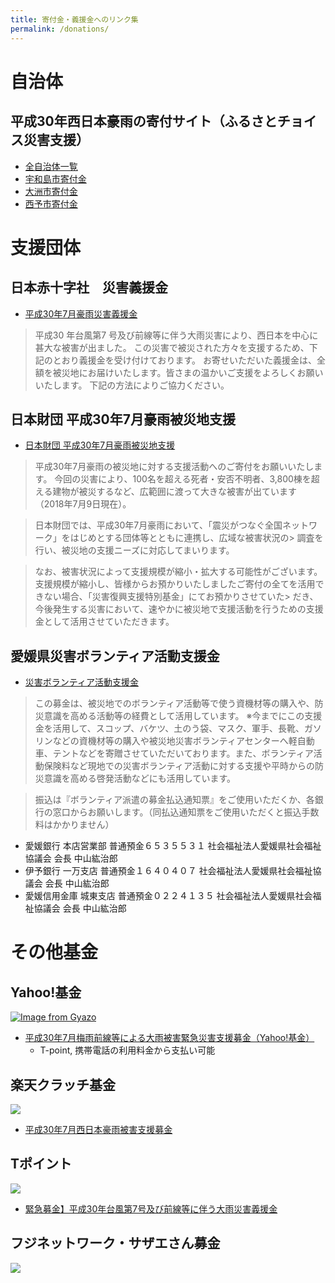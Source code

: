 ```yaml
---
title: 寄付金・義援金へのリンク集
permalink: /donations/
---
```

# 自治体

## 平成30年西日本豪雨の寄付サイト（ふるさとチョイス災害支援）

- [全自治体一覧](https://www.furusato-tax.jp/saigai/filter?category_id[]=934&page=1)
- [宇和島市寄付金](https://www.furusato-tax.jp/saigai/detail/400)
- [大洲市寄付金](https://www.furusato-tax.jp/saigai/detail/407)
- [西予市寄付金](https://www.furusato-tax.jp/saigai/detail/401)

# 支援団体

## 日本赤十字社　災害義援金

- [平成30年7月豪雨災害義援金](http://www.jrc.or.jp/contribute/help/307/index.html)

> 平成30 年台風第7 号及び前線等に伴う大雨災害により、西日本を中心に甚大な被害が出ました。
> この災害で被災された方々を支援するため、下記のとおり義援金を受け付けております。
> お寄せいただいた義援金は、全額を被災地にお届けいたします。皆さまの温かいご支援をよろしくお願いいたします。
下記の方法によりご協力ください。

## 日本財団 平成30年7月豪雨被災地支援

- [日本財団 平成30年7月豪雨被災地支援](https://www.nippon-foundation.or.jp/donation/nishinihon/)

> 平成30年7月豪雨の被災地に対する支援活動へのご寄付をお願いいたします。
> 今回の災害により、100名を超える死者・安否不明者、3,800棟を超える建物が被災するなど、広範囲に渡って大きな被害が出ています （2018年7月9日現在）。

> 日本財団では、平成30年7月豪雨において、「震災がつなぐ全国ネットワーク」をはじめとする団体等とともに連携し、広域な被害状況の> 調査を行い、被災地の支援ニーズに対応してまいります。

> なお、被害状況によって支援規模が縮小・拡大する可能性がございます。
> 支援規模が縮小し、皆様からお預かりいたしましたご寄付の全てを活用できない場合、「災害復興支援特別基金」にてお預かりさせていた> だき、今後発生する災害において、速やかに被災地で支援活動を行うための支援金として活用させていただきます。

## 愛媛県災害ボランティア活動支援金

- [災害ボランティア活動支援金](http://www.ehime-shakyo.or.jp/chiiki/saigai/bokinchirashi20170728.pdf)

> この募金は、被災地でのボランティア活動等で使う資機材等の購入や、防災意識を高める活動等の経費として活用しています。
> ※今までにこの支援金を活用して、スコップ、バケツ、土のう袋、マスク、軍手、長靴、ガソリンなどの資機材等の購入や被災地災害ボランティアセンターへ軽自動車、テントなどを寄贈させていただいております。また、ボランティア活動保険料など現地での災害ボランティア活動に対する支援や平時からの防災意識を高める啓発活動などにも活用しています。

> 振込は『ボランティア派遣の募金払込通知票』をご使用いただくか、各銀行の窓口からお願いします。（同払込通知票をご使用いただくと振込手数料はかかりません）

* 愛媛銀行 本店営業部 普通預金６５３５５３１ 社会福祉法人愛媛県社会福祉協議会 会長 中山紘治郎
* 伊予銀行 一万支店 普通預金１６４０４０７ 社会福祉法人愛媛県社会福祉協議会 会長 中山紘治郎
* 愛媛信用金庫 城東支店 普通預金０２２４１３５ 社会福祉法人愛媛県社会福祉協議会 会長 中山紘治郎

# その他基金
## Yahoo!基金

[![Image from Gyazo](https://i.gyazo.com/a47609fe3bb4a35c1c5af5046438e4ba.png)](https://gyazo.com/a47609fe3bb4a35c1c5af5046438e4ba)
- [平成30年7月梅雨前線等による大雨被害緊急災害支援募金（Yahoo!基金）](https://donation.yahoo.co.jp/detail/1630036/)
    - T-point, 携帯電話の利用料金から支払い可能

## 楽天クラッチ基金

![](https://corp.rakuten.co.jp/donation/nishinihon201807_ja/images/nishinihon201807_ja.jpeg)
- [平成30年7月西日本豪雨被害支援募金](https://corp.rakuten.co.jp/donation/nishinihon201807_ja/nishinihon201807_ja.html)

## Tポイント
![](https://tsite.jp/pc/img/pctc02/thumbnail_467_pc.gif)
- [緊急募金】平成30年台風第7号及び前線等に伴う大雨災害義援金](https://tsite.jp/donation/index.pl?xpg=PCTC0202&bokin_id=467)



## フジネットワーク・サザエさん募金

![](https://pbs.twimg.com/media/DhtibySVAAAMqqk.jpg)
